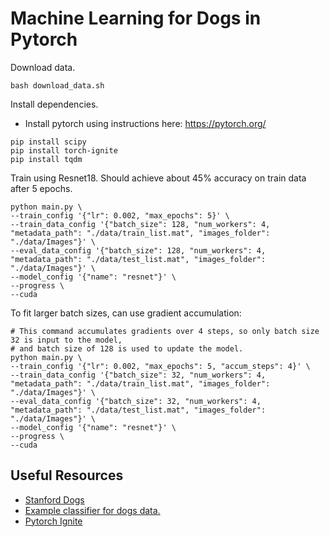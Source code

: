 # Machine Learning for Dogs in Pytorch

Download data.

```
bash download_data.sh
```

Install dependencies.

- Install pytorch using instructions here: https://pytorch.org/

```
pip install scipy
pip install torch-ignite
pip install tqdm
```

Train using Resnet18. Should achieve about 45% accuracy on train data after 5 epochs.

```
python main.py \
--train_config '{"lr": 0.002, "max_epochs": 5}' \
--train_data_config '{"batch_size": 128, "num_workers": 4, "metadata_path": "./data/train_list.mat", "images_folder": "./data/Images"}' \
--eval_data_config '{"batch_size": 128, "num_workers": 4, "metadata_path": "./data/test_list.mat", "images_folder": "./data/Images"}' \
--model_config '{"name": "resnet"}' \
--progress \
--cuda
```

To fit larger batch sizes, can use gradient accumulation:

```
# This command accumulates gradients over 4 steps, so only batch size 32 is input to the model,
# and batch size of 128 is used to update the model.
python main.py \
--train_config '{"lr": 0.002, "max_epochs": 5, "accum_steps": 4}' \
--train_data_config '{"batch_size": 32, "num_workers": 4, "metadata_path": "./data/train_list.mat", "images_folder": "./data/Images"}' \
--eval_data_config '{"batch_size": 32, "num_workers": 4, "metadata_path": "./data/test_list.mat", "images_folder": "./data/Images"}' \
--model_config '{"name": "resnet"}' \
--progress \
--cuda
```

## Useful Resources

- [Stanford Dogs](http://vision.stanford.edu/aditya86/ImageNetDogs/)
- [Example classifier for dogs data.](https://github.com/zrsmithson/Stanford-dogs)
- [Pytorch Ignite](https://pytorch.org/ignite/)
